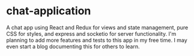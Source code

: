 # chat-application
A chat app using React and Redux for views and state management, pure CSS for styles, and express and socketio for server functionality. 
I'm planning to add more features and tests to this app in my free time. I may even start a blog documenting this for others to learn.
